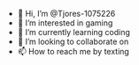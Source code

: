 - 👋 Hi, I’m @Tjores-1075226
- 👀 I’m interested in gaming
- 🌱 I’m currently learning coding
- 💞️ I’m looking to collaborate on 
- 📫 How to reach me by texting

<!---
Tjores-1075226/Tjores-1075226 is a ✨ special ✨ repository because its `README.md` (this file) appears on your GitHub profile.
You can click the Preview link to take a look at your changes.
--->
